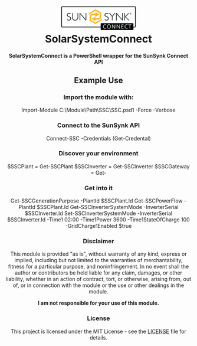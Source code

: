 <h1 align="center">
  <br>
  <img src=".\ssc_logo.webp" alt="logo" width = 40% ></a>
  <br>
  SolarSystemConnect
  <br>
</h1>
<h4 align="center">
SolarSystemConnect is a PowerShell wrapper for the SunSynk Connect API
</h4>
<div align="center">
  
## Example Use

### Import the module with:
Import-Module C:\Module\Path\SSC\SSC.psd1 -Force -Verbose

### Connect to the SunSynk API
Connect-SSC -Credentials (Get-Credental)

### Discover your environment
$SSCPlant = Get-SSCPlant
$SSCInverter = Get-SSCInverter
$SSCGateway = Get-

### Get into it
Get-SSCGenerationPurpose -PlantId $SSCPlant.Id
Get-SSCPowerFlow -PlantId $SSCPlant.Id
Get-SSCInverterSystemMode -InverterSerial $SSCInverter.Id
Set-SSCInverterSystemMode -InverterSerial $SSCInverter.Id -Time1 02:00 -Time1Power 3600 -Time1StateOfCharge 100 -GridCharge1Enabled $true

### Disclaimer
This module is provided "as is", without warranty of any kind, express or implied, including but not limited to the warranties of merchantability, fitness for a particular purpose, and noninfringement. In no event shall the author or contributors be held liable for any claim, damages, or other liability, whether in an action of contract, tort, or otherwise, arising from, out of, or in connection with the module or the use or other dealings in the module.

**I am not responsible for your use of this module.**

### License
This project is licensed under the MIT License - see the [LICENSE](LICENSE) file for details.
</div>
